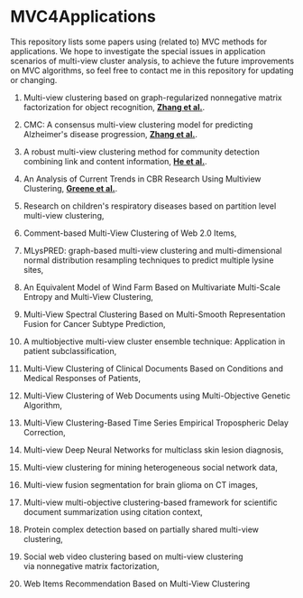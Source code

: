 # MVC4Applications
This repository lists some papers using (related to) MVC methods for applications. We hope to investigate the special issues in application scenarios of multi-view cluster analysis, to achieve the future improvements on MVC algorithms, so feel free to contact me in this repository for updating or changing.

1. Multi-view clustering based on graph-regularized nonnegative matrix factorization for object recognition, **[Zhang et al.](https://www.sciencedirect.com/science/article/pii/S0020025517311015?casa_token=tEmaDKHmUV0AAAAA:TJOLFTZsIM0vBWX_SsfNY1KrGzQIPgxH5q1w7uDmXHdVfnSGAq7e_fDfYWaz02zjl1AUIIE_hw)**.

2. CMC: A consensus multi-view clustering model for predicting Alzheimer's disease progression, **[Zhang et al.](https://www.sciencedirect.com/science/article/pii/S0169260720317284?casa_token=vL8d7d6nx4wAAAAA:jUH-FeOLCDJ_PqGmWZ56pVzim1FoCioMC5qdYYh61vIVE6l8D8OHf68W-FbMRQWk2fDv28aEqA)**.

3. A robust multi-view clustering method for community detection combining link and content information, **[He et al.](https://www.sciencedirect.com/science/article/pii/S0378437118312184?casa_token=cTuxJjYlkBAAAAAA:qtd4VrAS0PXxlF0RTZSNiHQ45_YXmJ3ovcl5k1Pcw89nbgYZYZtgvwBYlN2pakD5INaKD9tHEw)**.

4. An Analysis of Current Trends in CBR Research Using Multiview Clustering, **[Greene et al.](https://ojs.aaai.org/aimagazine/index.php/aimagazine/article/view/2243)**.

5. Research on children's respiratory diseases based on partition level multi-view clustering,

6. Comment-based Multi-View Clustering of Web 2.0 Items,

7. MLysPRED: graph-based multi-view clustering and multi-dimensional normal distribution resampling techniques to predict multiple lysine sites,

8. An Equivalent Model of Wind Farm Based on Multivariate Multi-Scale Entropy and Multi-View Clustering,

9. Multi-View Spectral Clustering Based on Multi-Smooth Representation Fusion for Cancer Subtype Prediction,

10. A multiobjective multi-view cluster ensemble technique: Application in patient subclassification,

11. Multi-View Clustering of Clinical Documents Based on Conditions and Medical Responses of Patients,

12. Multi-View Clustering of Web Documents using Multi-Objective Genetic Algorithm,

13. Multi-View Clustering-Based Time Series Empirical Tropospheric Delay Correction,

14. Multi-view Deep Neural Networks for multiclass skin lesion diagnosis,

15. Multi-view clustering for mining heterogeneous social network data,

16. Multi-view fusion segmentation for brain glioma on CT images,

17. Multi-view multi-objective clustering-based framework for scientific document summarization using citation context,

18. Protein complex detection based on partially shared multi-view clustering,

19. Social web video clustering based on multi-view clustering via nonnegative matrix factorization,

20. Web Items Recommendation Based on Multi-View Clustering
